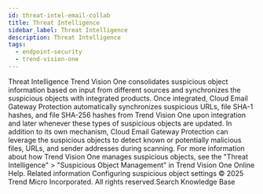 ```yaml
---
id: threat-intel-email-collab
title: Threat Intelligence
sidebar_label: Threat Intelligence
description: Threat Intelligence
tags:
  - endpoint-security
  - trend-vision-one
---
```


 Threat Intelligence Trend Vision One consolidates suspicious object information based on input from different sources and synchronizes the suspicious objects with integrated products. Once integrated, Cloud Email Gateway Protection automatically synchronizes suspicious URLs, file SHA-1 hashes, and file SHA-256 hashes from Trend Vision One upon integration and later whenever these types of suspicious objects are updated. In addition to its own mechanism, Cloud Email Gateway Protection can leverage the suspicious objects to detect known or potentially malicious files, URLs, and sender addresses during scanning. For more information about how Trend Vision One manages suspicious objects, see the "Threat Intelligence" > "Suspicious Object Management" in Trend Vision One Online Help. Related information Configuring suspicious object settings © 2025 Trend Micro Incorporated. All rights reserved.Search Knowledge Base